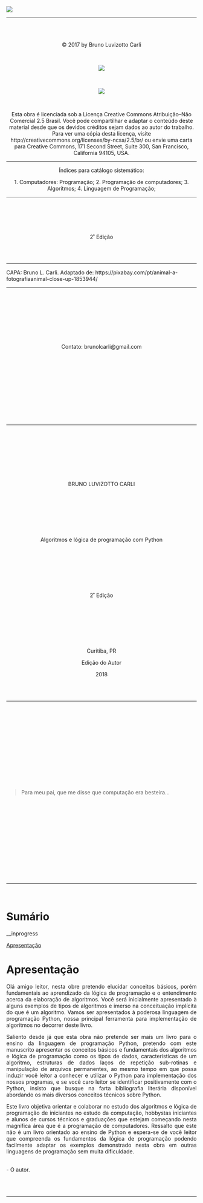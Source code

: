 <img src="resources/img/capa.png" align="center">

<hr>

<br /><br />

<p align="center">
© 2017 by Bruno Luvizotto Carli
</p>

<br />

<p align="center">
<img src="resources/img/cc1.png">
</p>

<br />

<p align="center">
<img src="resources/img/cc2.png">
</p>

<br />

<p align="center">
Esta obra é licenciada sob a Licença Creative Commons
Atribuição–Não Comercial 2.5 Brasil. Você pode
compartilhar e adaptar o conteúdo deste material desde
que os devidos créditos sejam dados ao autor do trabalho.
Para ver uma cópia desta licença, visite
http://creativecommons.org/licenses/by-ncsa/2.5/br/ ou
envie uma carta para Creative Commons, 171 Second
Street, Suite 300, San Francisco, California 94105, USA.
</p>

<hr>

<p align="center">
Índices para catálogo sistemático:
</p>

<p align="center">
1. Computadores: Programação;
2. Programação de computadores;
3. Algoritmos;
4. Linguagem de Programação;
</p>
<hr>

<br /><br /><br /><br />

<p align="center">
2˚ Edição
</p>

<br /><br />

<hr>
CAPA: Bruno L. Carli.
Adaptado de: https://pixabay.com/pt/animal-a-fotografiaanimal-close-up-1853944/
<hr>

<br /><br /><br /><br /><br /><br /><br />

<p align="center">Contato: brunolcarli@gmail.com</p>

 <br /><br /><br /><br /><br /><br /><br /><br /><br /><br />

 <hr>

<br /><br /><br /><br /><br /><br /><br />
<p align="center">BRUNO LUVIZOTTO CARLI</p>

<br /><br /><br /><br /><br /><br />

<p align="center">
Algoritmos e lógica de
programação com Python
</p>

<br /><br /><br /><br /><br /><br />

<p align="center">2˚ Edição </p>

<br /><br /><br /><br /><br /><br />

<p align="center">Curitiba, PR</p>
<p align="center">Edição do Autor</p>
<p align="center">2018</p>

<br /><br />

<hr>

<br /><br /><br /><br /><br /><br />
<br /><br /><br /><br /><br /><br />

> Para meu pai, que me disse
que computação era besteira...

<br /><br /><br /><br /><br /><br />
<br /><br /><br /><br /><br /><br />

<hr>

<br />


# Sumário

__inprogress

[Apresentação](#apresentacao)

# Apresentação

<p align="justify">
Olá amigo leitor, nesta obre pretendo elucidar conceitos
básicos, porém fundamentais ao aprendizado da lógica de
programação e o entendimento acerca da elaboração de
algoritmos. Você será inicialmente apresentado à alguns
exemplos de tipos de algoritmos e imerso na conceituação
implícita do que é um algoritmo. Vamos ser apresentados à
poderosa linguagem de programação Python, nossa principal
ferramenta para implementação de algoritmos no decorrer
deste livro.
</p>
<p align="justify">
Saliento desde já que esta obra não pretende ser mais
um livro para o ensino da linguagem de programação Python,
pretendo com este manuscrito apresentar os conceitos básicos e
fundamentais dos algoritmos e lógica de programação como os
tipos de dados, características de um algoritmo, estruturas de
dados laços de repetição sub-rotinas e manipulação de arquivos
permanentes, ao mesmo tempo em que possa induzir você
leitor a conhecer e utilizar o Python para implementação dos
nossos programas, e se você caro leitor se identificar
positivamente com o Python, insisto que busque na farta bibliografia literária disponível abordando os mais diversos
conceitos técnicos sobre Python.
</p>
<p align="justify">
Este livro objetiva orientar e colaborar no estudo dos
algoritmos e lógica de programação de iniciantes no estudo da
computação, hobbystas iniciantes e alunos de cursos técnicos e
graduações que estejam começando nesta magnifica área que é
a programação de computadores. Ressalto que este não é um
livro orientado ao ensino de Python e espera-se de você leitor
que compreenda os fundamentos da lógica de programação
podendo facilmente adaptar os exemplos demonstrado nesta
obra em outras linguagens de programação sem muita
dificuldade.
</p>

<br />
- O autor.

<br /><br />

<hr>